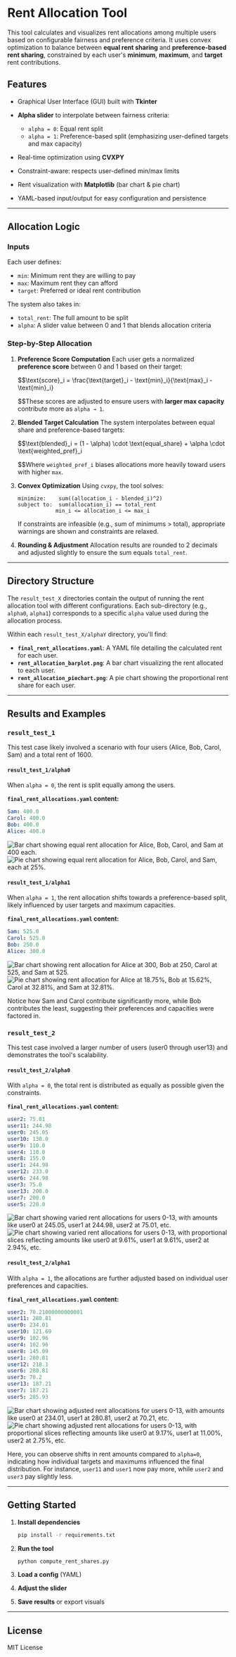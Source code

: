 # Rent Allocation Tool

This tool calculates and visualizes rent allocations among multiple users based on configurable fairness and preference criteria. It uses convex optimization to balance between **equal rent sharing** and **preference-based rent sharing**, constrained by each user's **minimum**, **maximum**, and **target** rent contributions.

## Features

  * Graphical User Interface (GUI) built with **Tkinter**

  * **Alpha slider** to interpolate between fairness criteria:

      * `alpha = 0`: Equal rent split
      * `alpha = 1`: Preference-based split (emphasizing user-defined targets and max capacity)

  * Real-time optimization using **CVXPY**

  * Constraint-aware: respects user-defined min/max limits

  * Rent visualization with **Matplotlib** (bar chart & pie chart)

  * YAML-based input/output for easy configuration and persistence

-----

## Allocation Logic

### Inputs

Each user defines:

  * `min`: Minimum rent they are willing to pay
  * `max`: Maximum rent they can afford
  * `target`: Preferred or ideal rent contribution

The system also takes in:

  * `total_rent`: The full amount to be split
  * `alpha`: A slider value between 0 and 1 that blends allocation criteria

### Step-by-Step Allocation

1.  **Preference Score Computation**
    Each user gets a normalized **preference score** between 0 and 1 based on their target:

    $$
    $$$$\\text{score}\_i = \\frac{\\text{target}\_i - \\text{min}\_i}{\\text{max}\_i - \\text{min}\_i}

    $$
    $$$$These scores are adjusted to ensure users with **larger max capacity** contribute more as `alpha → 1`.

2.  **Blended Target Calculation**
    The system interpolates between equal share and preference-based targets:

    $$
    $$$$\\text{blended}\_i = (1 - \\alpha) \\cdot \\text{equal\_share} + \\alpha \\cdot \\text{weighted\_pref}\_i

    $$
    $$$$Where `weighted_pref_i` biases allocations more heavily toward users with higher `max`.

3.  **Convex Optimization**
    Using `cvxpy`, the tool solves:

    ```
    minimize:    sum((allocation_i - blended_i)^2)
    subject to:  sum(allocation_i) == total_rent
                min_i <= allocation_i <= max_i
    ```

    If constraints are infeasible (e.g., sum of minimums \> total), appropriate warnings are shown and constraints are relaxed.

4.  **Rounding & Adjustment**
    Allocation results are rounded to 2 decimals and adjusted slightly to ensure the sum equals `total_rent`.

-----

## Directory Structure

The `result_test_X` directories contain the output of running the rent allocation tool with different configurations. Each sub-directory (e.g., `alpha0`, `alpha1`) corresponds to a specific `alpha` value used during the allocation process.

Within each `result_test_X/alphaY` directory, you'll find:

  * **`final_rent_allocations.yaml`**: A YAML file detailing the calculated rent for each user.
  * **`rent_allocation_barplot.png`**: A bar chart visualizing the rent allocated to each user.
  * **`rent_allocation_piechart.png`**: A pie chart showing the proportional rent share for each user.

-----

## Results and Examples

### `result_test_1`

This test case likely involved a scenario with four users (Alice, Bob, Carol, Sam) and a total rent of 1600.

#### `result_test_1/alpha0`

When `alpha = 0`, the rent is split equally among the users.

**`final_rent_allocations.yaml` content:**

```yaml
Sam: 400.0
Carol: 400.0
Bob: 400.0
Alice: 400.0
```

![Bar chart showing equal rent allocation for Alice, Bob, Carol, and Sam at 400 each.](./result_test_1/alpha0/rent_allocation_barplot.png)
![Pie chart showing equal rent allocation for Alice, Bob, Carol, and Sam, each at 25%.](./result_test_1/alpha0/rent_allocation_piechart.png)

#### `result_test_1/alpha1`

When `alpha = 1`, the rent allocation shifts towards a preference-based split, likely influenced by user targets and maximum capacities.

**`final_rent_allocations.yaml` content:**

```yaml
Sam: 525.0
Carol: 525.0
Bob: 250.0
Alice: 300.0
```

![Bar chart showing rent allocation for Alice at 300, Bob at 250, Carol at 525, and Sam at 525.](./result_test_1/alpha1/rent_allocation_barplot.png)
![Pie chart showing rent allocation for Alice at 18.75%, Bob at 15.62%, Carol at 32.81%, and Sam at 32.81%.](./result_test_1/alpha1/rent_allocation_piechart.png)

Notice how Sam and Carol contribute significantly more, while Bob contributes the least, suggesting their preferences and capacities were factored in.

### `result_test_2`

This test case involved a larger number of users (user0 through user13) and demonstrates the tool's scalability.

#### `result_test_2/alpha0`

With `alpha = 0`, the total rent is distributed as equally as possible given the constraints.

**`final_rent_allocations.yaml` content:**

```yaml
user2: 75.01
user11: 244.98
user0: 245.05
user10: 130.0
user9: 110.0
user4: 110.0
user8: 155.0
user1: 244.98
user12: 233.0
user6: 244.98
user3: 75.0
user13: 200.0
user7: 200.0
user5: 220.0
```

![Bar chart showing varied rent allocations for users 0-13, with amounts like user0 at 245.05, user1 at 244.98, user2 at 75.01, etc.](./result_test_2/alpha0/rent_allocation_barplot.png)
![Pie chart showing varied rent allocations for users 0-13, with proportional slices reflecting amounts like user0 at 9.61%, user1 at 9.61%, user2 at 2.94%, etc.](./result_test_2/alpha0/rent_allocation_piechart.png)

#### `result_test_2/alpha1`

With `alpha = 1`, the allocations are further adjusted based on individual user preferences and capacities.

**`final_rent_allocations.yaml` content:**

```yaml
user2: 70.21000000000001
user11: 280.81
user0: 234.01
user10: 121.69
user9: 102.96
user4: 102.96
user8: 145.09
user1: 280.81
user12: 218.1
user6: 280.81
user3: 70.2
user13: 187.21
user7: 187.21
user5: 205.93
```

![Bar chart showing adjusted rent allocations for users 0-13, with amounts like user0 at 234.01, user1 at 280.81, user2 at 70.21, etc.](./result_test_2/alpha1/rent_allocation_barplot.png)
![Pie chart showing adjusted rent allocations for users 0-13, with proportional slices reflecting amounts like user0 at 9.17%, user1 at 11.00%, user2 at 2.75%, etc.](./result_test_2/alpha1/rent_allocation_piechart.png)

Here, you can observe shifts in rent amounts compared to `alpha=0`, indicating how individual targets and maximums influenced the final distribution. For instance, `user11` and `user1` now pay more, while `user2` and `user3` pay slightly less.

-----

## Getting Started

1.  **Install dependencies**

    ```bash
    pip install -r requirements.txt
    ```

2.  **Run the tool**

    ```bash
    python compute_rent_shares.py
    ```

3.  **Load a config** (YAML)

4.  **Adjust the slider**

5.  **Save results** or export visuals

-----

## License

MIT License